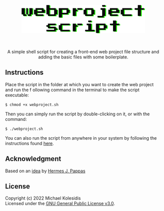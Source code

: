 <div align="center">
  <img src="https://github.com/michaelkolesidis/webproject-script/blob/main/webproject-script.png">
  <br><br><br>
  <p>A simple shell script for creating a front-end web project file structure and adding the basic files with some boilerplate.</p>
</div>

## Instructions

Place the script in the folder at which you want to create the web project and run the f ollowing command in the terminal to make the script executable:

```
$ chmod +x webproject.sh
```
Then you can simply run the script by double-clicking on it, or with the command:

```
$ ./webproject.sh
```
You can also run the script from anywhere in your system by following the instructions found [here](https://stackoverflow.com/questions/56981754/how-to-make-a-programme-executable-anywhere-in-the-shell).


## Acknowledgment
Based on an [idea](https://gist.github.com/hermesjpappas/39d1a340f24416b73a1b545e84d425de) by [Hermes J. Pappas](https://github.com/hermesjpappas)

## License

Copyright (c) 2022 Michael Kolesidis<br>
Licensed under the [GNU General Public License v3.0](https://github.com/michaelkolesidis/webproject-script/blob/main/LICENSE).
